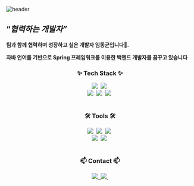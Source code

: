 
![header](https://capsule-render.vercel.app/api?type=Rounded&color=timeGradient&text=Welcome!)


## **“*협력하는 개발자”***

**팀과 함께 협력하며 성장하고 싶은 개발자 임동균입니다🌱.**

**자바 언어를 기반으로 Spring 프레임워크를 이용한 백엔드 개발자를 꿈꾸고 있습니다**

<h3 align="center">✨ Tech Stack ✨</h3>
<div align="center">
  <img src="https://img.shields.io/badge/Spring-6DB33F?style=for-the-badge&logo=Spring&logoColor=white" />&nbsp
  <img src="https://img.shields.io/badge/oracle-F80000?style=for-the-badge&logo=oracle&logoColor=white" />&nbsp
</div>

<div align="center">
  <img src="https://img.shields.io/badge/java-007396?style=for-the-badge&logo=java&logoColor=white"/>&nbsp
  <img src="https://img.shields.io/badge/JPA-59666C?style=for-the-badge&logo=hibernate&logoColor=white" />&nbsp
  <img src="https://img.shields.io/badge/MyBatis-A9225C?style=for-the-badge&logo=mybatis&logoColor=white" />&nbsp
</div>

<br>

<h3 align="center">🛠 Tools 🛠</h3>
<div align="center">
  <img src="https://img.shields.io/badge/git-F05033.svg?style=for-the-badge&logo=git&logoColor=white" />&nbsp
  <img src="https://img.shields.io/badge/github-181717.svg?style=for-the-badge&logo=github&logoColor=white" />&nbsp
  <img src="https://img.shields.io/badge/Notion-F3F3F3.svg?style=for-the-badge&logo=notion&logoColor=black" />&nbsp
</div>

<div align="center">
  <img src="https://img.shields.io/badge/eclipse-2C2255?style=for-the-badge&logo=eclipseide&logoColor=white" />&nbsp
  <img src="https://img.shields.io/badge/intellij-000000?style=for-the-badge&logo=intellijidea&logoColor=white" />&nbsp
</div>


<br>

<h3 align="center">📫 Contact 📫</h3>
<div align="center">
  <a href="https://imdongkyun.notion.site/6f48189d8cfe4d22b690a9b682fb33d7">
    <img src="https://img.shields.io/badge/Notion-F3F3F3.svg?style=for-the-badge&logo=notion&logoColor=black" />&nbsp
  </a>
  <a href="mailto:oka1313@gmail.com">
    <img
      src="https://img.shields.io/badge/oka1313@gmail.com-D14836?style=for-the-badge&logo=gmail&logoColor=white"/>&nbsp
  </a>
</div>
<!--
**io030/io030** is a ✨ _special_ ✨ repository because its `README.md` (this file) appears on your GitHub profile.

Here are some ideas to get you started:

- 🔭 I’m currently working on ...
- 🌱 I’m currently learning ...
- 👯 I’m looking to collaborate on ...
- 🤔 I’m looking for help with ...
- 💬 Ask me about ...
- 📫 How to reach me: ...
- 😄 Pronouns: ...
- ⚡ Fun fact: ...
-->
